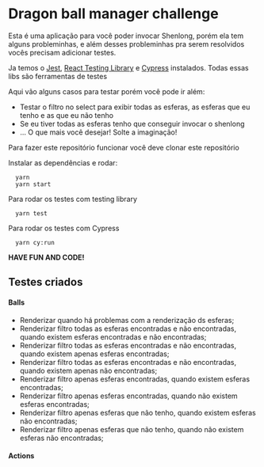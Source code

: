 # Dragon ball manager challenge

Esta é uma aplicação para você poder invocar Shenlong, porém ela tem alguns probleminhas, e além desses probleminhas pra serem resolvidos vocês precisam adicionar testes.

Ja temos o [Jest](https://jestjs.io/), [React Testing Library](https://testing-library.com/docs/react-testing-library/intro) e [Cypress](https://www.cypress.io/) instalados. Todas essas libs são ferramentas de testes

Aqui vão alguns casos para testar porém você pode ir além:

* Testar o filtro no select para exibir todas as esferas, as esferas que eu tenho e as que eu não tenho
* Se eu tiver todas as esferas tenho que conseguir invocar o shenlong
* ... O que mais você desejar! Solte a imaginação!

Para fazer este repositório funcionar você deve clonar este repositório

Instalar as dependências e rodar:

```
  yarn 
  yarn start
```

Para rodar os testes com testing library
```
  yarn test
```

Para rodar os testes com Cypress
```
  yarn cy:run
```


**HAVE FUN AND CODE!**

## Testes criados
#### Balls
- Renderizar quando há problemas com a renderização ds esferas;
- Renderizar filtro todas as esferas encontradas e não encontradas, quando existem esferas encontradas e não encontradas;
- Renderizar filtro todas as esferas encontradas e não encontradas, quando existem apenas esferas encontradas;
- Renderizar filtro todas as esferas encontradas e não encontradas, quando existem apenas não encontradas;
- Renderizar filtro apenas esferas encontradas, quando existem esferas encontradas;
- Renderizar filtro apenas esferas encontradas, quando não existem esferas encontradas;
- Renderizar filtro apenas esferas que não tenho, quando existem esferas não encontradas;
- Renderizar filtro apenas esferas que não tenho, quando não existem esferas não encontradas;

#### Actions
